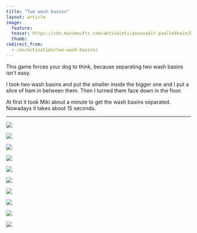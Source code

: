 ```yaml
---
title: "Two wash basins"
layout: article
image:
  feature:
  teaser: https://cdn.minimuutti.com/aktivointi/pesuvadit-paallekkain/DS07837-245px (2).jpg
  thumb:
redirect_from:
  - /en/activation/two-wash-basins/
---
```


This game forces your dog to think, because separating two wash basins isn't easy.

I took two wash basins and put the smaller inside the bigger one and I put a slice of ham in between them. Then I turned them face down in the floor.

At first it took Miki about a minute to get the wash basins separated. Nowadays it takes about 15 seconds.

---

![](https://cdn.minimuutti.com/aktivointi/pesuvadit-paallekkain/DSC32401-800px.jpg)

![](https://cdn.minimuutti.com/aktivointi/pesuvadit-paallekkain/DS07870-800px.jpg)

![](https://cdn.minimuutti.com/aktivointi/pesuvadit-paallekkain/DS07778-800px.jpg)

![](https://cdn.minimuutti.com/aktivointi/pesuvadit-paallekkain/DS07799-800px.jpg)

![](https://cdn.minimuutti.com/aktivointi/pesuvadit-paallekkain/DS07812-800px.jpg)

![](https://cdn.minimuutti.com/aktivointi/pesuvadit-paallekkain/DS07837-800px.jpg)

![](https://cdn.minimuutti.com/aktivointi/pesuvadit-paallekkain/DS07840-800px.jpg)

![](https://cdn.minimuutti.com/aktivointi/pesuvadit-paallekkain/DS07849-800px.jpg)

![](https://cdn.minimuutti.com/aktivointi/pesuvadit-paallekkain/DSC32465-800px.jpg)

![](https://cdn.minimuutti.com/aktivointi/pesuvadit-paallekkain/DSC32466-800px.jpg)
